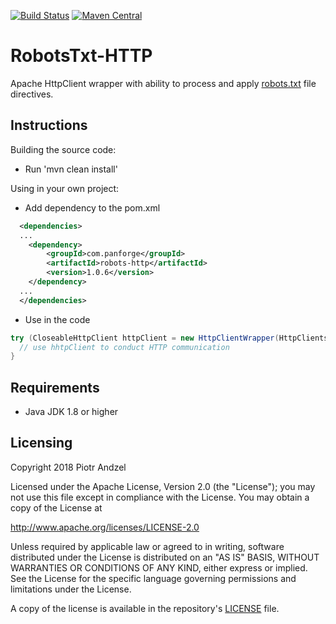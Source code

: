 [![Build Status](https://travis-ci.org/pandzel/RobotsTxt-HTTP.png?branch=master)](https://travis-ci.org/pandzel/RobotsTxt-HTTP)
[![Maven Central](https://img.shields.io/maven-central/v/com.panforge/robots-http.svg?label=Maven%20Central)](https://search.maven.org/search?q=g:%22com.panforge%22%20AND%20a:%22robots-http%22)

# RobotsTxt-HTTP
Apache HttpClient wrapper with ability to process and apply [robots.txt](http://www.robotstxt.org/orig.html) file directives.

## Instructions

Building the source code:

* Run 'mvn clean install'

Using in your own project:

* Add dependency to the pom.xml

```xml
  <dependencies>
  ...
    <dependency>
        <groupId>com.panforge</groupId>
        <artifactId>robots-http</artifactId>
        <version>1.0.6</version>
    </dependency>
  ...
  </dependencies>
```

* Use in the code

```java
try (CloseableHttpClient httpClient = new HttpClientWrapper(HttpClients.createSystem())) {
  // use hhtpClient to conduct HTTP communication
}
```


## Requirements

* Java JDK 1.8 or higher

## Licensing
Copyright 2018 Piotr Andzel

Licensed under the Apache License, Version 2.0 (the "License");
you may not use this file except in compliance with the License.
You may obtain a copy of the License at

   http://www.apache.org/licenses/LICENSE-2.0

Unless required by applicable law or agreed to in writing, software
distributed under the License is distributed on an "AS IS" BASIS,
WITHOUT WARRANTIES OR CONDITIONS OF ANY KIND, either express or implied.
See the License for the specific language governing permissions and
limitations under the License.

A copy of the license is available in the repository's [LICENSE](LICENSE.txt) file.
